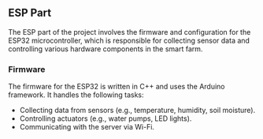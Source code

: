 ## ESP Part

The ESP part of the project involves the firmware and configuration for the ESP32 microcontroller, which is responsible for collecting sensor data and controlling various hardware components in the smart farm.

### Firmware

The firmware for the ESP32 is written in C++ and uses the Arduino framework. It handles the following tasks:

- Collecting data from sensors (e.g., temperature, humidity, soil moisture).
- Controlling actuators (e.g., water pumps, LED lights).
- Communicating with the server via Wi-Fi.
